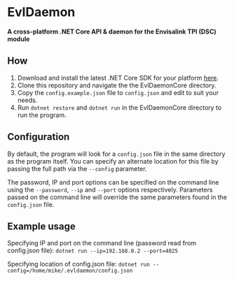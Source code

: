 # EvlDaemon

**A cross-platform .NET Core API & daemon for the Envisalink TPI (DSC) module**

## How

1. Download and install the latest .NET Core SDK for your platform [here](https://www.microsoft.com/net/core).
2. Clone this repository and navigate the the EvlDaemonCore directory.
3. Copy the `config.example.json` file to `config.json` and edit to suit your needs.
4. Run `dotnet restore` and `dotnet run` in the EvlDaemonCore directory to run the program.

## Configuration

By default, the program will look for a `config.json` file in the same
directory as the program itself. You can specify an alternate location
for this file by passing the full path via the `--config` parameter.

The password, IP and port options can be specified on the command line
using the `--password`, `--ip` and `--port` options respectively.
Parameters passed on the command line will override the same parameters
found in the `config.json` file.

## Example usage

Specifying IP and port on the command line (password read from config.json file):
`dotnet run --ip=192.168.0.2 --port=4025`

Specifying location of config.json file:
`dotnet run --config=/home/mike/.evldaemon/config.json`
